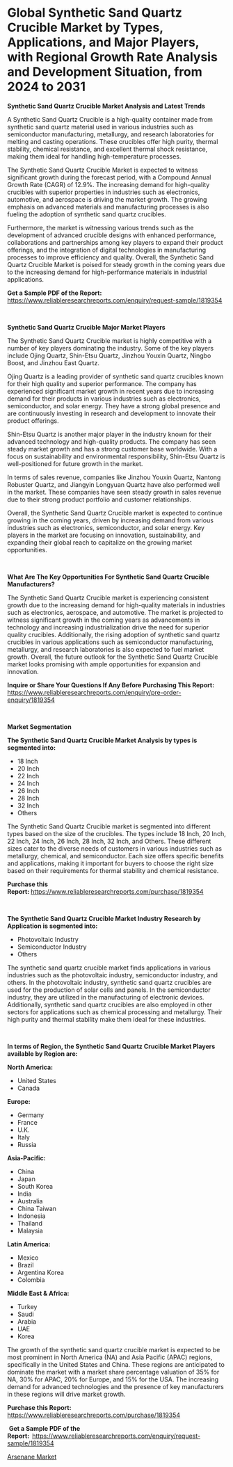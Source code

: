 <p><h1>Global Synthetic Sand Quartz Crucible Market by Types, Applications, and Major Players, with Regional Growth Rate Analysis and Development Situation, from 2024 to 2031</h1></p><p><strong>Synthetic Sand Quartz Crucible Market Analysis and Latest Trends</strong></p>
<p><p>A Synthetic Sand Quartz Crucible is a high-quality container made from synthetic sand quartz material used in various industries such as semiconductor manufacturing, metallurgy, and research laboratories for melting and casting operations. These crucibles offer high purity, thermal stability, chemical resistance, and excellent thermal shock resistance, making them ideal for handling high-temperature processes.</p><p>The Synthetic Sand Quartz Crucible Market is expected to witness significant growth during the forecast period, with a Compound Annual Growth Rate (CAGR) of 12.9%. The increasing demand for high-quality crucibles with superior properties in industries such as electronics, automotive, and aerospace is driving the market growth. The growing emphasis on advanced materials and manufacturing processes is also fueling the adoption of synthetic sand quartz crucibles.</p><p>Furthermore, the market is witnessing various trends such as the development of advanced crucible designs with enhanced performance, collaborations and partnerships among key players to expand their product offerings, and the integration of digital technologies in manufacturing processes to improve efficiency and quality. Overall, the Synthetic Sand Quartz Crucible Market is poised for steady growth in the coming years due to the increasing demand for high-performance materials in industrial applications.</p></p>
<p><strong>Get a Sample PDF of the Report:&nbsp;</strong> <a href="https://www.reliableresearchreports.com/enquiry/request-sample/1819354">https://www.reliableresearchreports.com/enquiry/request-sample/1819354</a></p>
<p>&nbsp;</p>
<p><strong>Synthetic Sand Quartz Crucible Major Market Players</strong></p>
<p><p>The Synthetic Sand Quartz Crucible market is highly competitive with a number of key players dominating the industry. Some of the key players include Ojing Quartz, Shin-Etsu Quartz, Jinzhou Youxin Quartz, Ningbo Boost, and Jinzhou East Quartz. </p><p>Ojing Quartz is a leading provider of synthetic sand quartz crucibles known for their high quality and superior performance. The company has experienced significant market growth in recent years due to increasing demand for their products in various industries such as electronics, semiconductor, and solar energy. They have a strong global presence and are continuously investing in research and development to innovate their product offerings.</p><p>Shin-Etsu Quartz is another major player in the industry known for their advanced technology and high-quality products. The company has seen steady market growth and has a strong customer base worldwide. With a focus on sustainability and environmental responsibility, Shin-Etsu Quartz is well-positioned for future growth in the market.</p><p>In terms of sales revenue, companies like Jinzhou Youxin Quartz, Nantong Robuster Quartz, and Jiangyin Longyuan Quartz have also performed well in the market. These companies have seen steady growth in sales revenue due to their strong product portfolio and customer relationships. </p><p>Overall, the Synthetic Sand Quartz Crucible market is expected to continue growing in the coming years, driven by increasing demand from various industries such as electronics, semiconductor, and solar energy. Key players in the market are focusing on innovation, sustainability, and expanding their global reach to capitalize on the growing market opportunities.</p></p>
<p>&nbsp;</p>
<p><strong>What Are The Key Opportunities For Synthetic Sand Quartz Crucible Manufacturers?</strong></p>
<p><p>The Synthetic Sand Quartz Crucible market is experiencing consistent growth due to the increasing demand for high-quality materials in industries such as electronics, aerospace, and automotive. The market is projected to witness significant growth in the coming years as advancements in technology and increasing industrialization drive the need for superior quality crucibles. Additionally, the rising adoption of synthetic sand quartz crucibles in various applications such as semiconductor manufacturing, metallurgy, and research laboratories is also expected to fuel market growth. Overall, the future outlook for the Synthetic Sand Quartz Crucible market looks promising with ample opportunities for expansion and innovation.</p></p>
<p><strong>Inquire or Share Your Questions If Any Before Purchasing This Report:</strong> <a href="https://www.reliableresearchreports.com/enquiry/pre-order-enquiry/1819354">https://www.reliableresearchreports.com/enquiry/pre-order-enquiry/1819354</a></p>
<p>&nbsp;</p>
<p><strong>Market Segmentation</strong></p>
<p><strong>The Synthetic Sand Quartz Crucible Market Analysis by types is segmented into:</strong></p>
<p><ul><li>18 Inch</li><li>20 Inch</li><li>22 Inch</li><li>24 Inch</li><li>26 Inch</li><li>28 Inch</li><li>32 Inch</li><li>Others</li></ul></p>
<p><p>The Synthetic Sand Quartz Crucible market is segmented into different types based on the size of the crucibles. The types include 18 Inch, 20 Inch, 22 Inch, 24 Inch, 26 Inch, 28 Inch, 32 Inch, and Others. These different sizes cater to the diverse needs of customers in various industries such as metallurgy, chemical, and semiconductor. Each size offers specific benefits and applications, making it important for buyers to choose the right size based on their requirements for thermal stability and chemical resistance.</p></p>
<p><strong>Purchase this Report:&nbsp;</strong><a href="https://www.reliableresearchreports.com/purchase/1819354">https://www.reliableresearchreports.com/purchase/1819354</a></p>
<p>&nbsp;</p>
<p><strong>The Synthetic Sand Quartz Crucible Market Industry Research by Application is segmented into:</strong></p>
<p><ul><li>Photovoltaic Industry</li><li>Semiconductor Industry</li><li>Others</li></ul></p>
<p><p>The synthetic sand quartz crucible market finds applications in various industries such as the photovoltaic industry, semiconductor industry, and others. In the photovoltaic industry, synthetic sand quartz crucibles are used for the production of solar cells and panels. In the semiconductor industry, they are utilized in the manufacturing of electronic devices. Additionally, synthetic sand quartz crucibles are also employed in other sectors for applications such as chemical processing and metallurgy. Their high purity and thermal stability make them ideal for these industries.</p></p>
<p>&nbsp;</p>
<p><strong>In terms of Region, the Synthetic Sand Quartz Crucible Market Players available by Region are:</strong></p>
<p>
    <p> <strong> North America: </strong>
        <ul>
            <li>United States</li>
            <li>Canada</li>
        </ul>
        </p> 
    <p> <strong> Europe: </strong>
        <ul>
            <li>Germany</li>
            <li>France</li>
            <li>U.K.</li>
            <li>Italy</li>
            <li>Russia</li>
        </ul>
        </p> 
    <p> <strong> Asia-Pacific: </strong>
        <ul>
            <li>China</li>
            <li>Japan</li>
            <li>South Korea</li>
            <li>India</li>
            <li>Australia</li>
            <li>China Taiwan</li>
            <li>Indonesia</li>
            <li>Thailand</li>
            <li>Malaysia</li>
        </ul>
        </p> 
    <p> <strong> Latin America: </strong>
        <ul>
            <li>Mexico</li>
            <li>Brazil</li>
            <li>Argentina Korea</li>
            <li>Colombia</li>
        </ul>
        </p> 
    <p> <strong> Middle East & Africa: </strong>
        <ul>
            <li>Turkey</li>
            <li>Saudi</li>
            <li>Arabia</li>
            <li>UAE</li>
            <li>Korea</li>
        </ul>
    </p>
    </p>
<p><p>The growth of the synthetic sand quartz crucible market is expected to be most prominent in North America (NA) and Asia Pacific (APAC) regions, specifically in the United States and China. These regions are anticipated to dominate the market with a market share percentage valuation of 35% for NA, 30% for APAC, 20% for Europe, and 15% for the USA. The increasing demand for advanced technologies and the presence of key manufacturers in these regions will drive market growth.</p></p>
<p><strong>Purchase this Report: </strong><a href="https://www.reliableresearchreports.com/purchase/1819354">https://www.reliableresearchreports.com/purchase/1819354</a></p>
<p>&nbsp;<strong>Get a Sample PDF of the Report:&nbsp;&nbsp;</strong><a href="https://www.reliableresearchreports.com/enquiry/request-sample/1819354">https://www.reliableresearchreports.com/enquiry/request-sample/1819354</a></p>
<p><strong></strong></p>
<p><p><a href="https://artistic-helicopter-ca9.notion.site/Arsenane-Market-Share-Market-New-Trends-Analysis-Report-By-Type-By-Application-By-End-use-By-Re-0c6c540cfffc4b6ebd7dc2479dd9fa03">Arsenane Market</a></p></p>